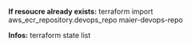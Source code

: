 **If resoucre already exists:**
terraform import aws_ecr_repository.devops_repo maier-devops-repo


**Infos:**
terraform state list 